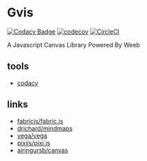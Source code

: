 # Gvis

[![Codacy Badge](https://api.codacy.com/project/badge/Grade/7a5ccbc420b2402381db6900f3fc63fa)](https://www.codacy.com/manual/limichange/gvis?utm_source=github.com&utm_medium=referral&utm_content=limichange/gvis&utm_campaign=Badge_Grade)
[![codecov](https://codecov.io/gh/nextvis/gvis/branch/master/graph/badge.svg)](https://codecov.io/gh/nextvis/gvis)
[![CircleCI](https://circleci.com/gh/nextvis/gvis.svg?style=svg)](https://circleci.com/gh/nextvis/gvis)

A Javascript Canvas Library Powered By Weeb

## tools

- [codacy](https://app.codacy.com/)

## links

- [fabricjs/fabric.js](https://github.com/fabricjs/fabric.js)
- [drichard/mindmaps](https://github.com/drichard/mindmaps)
- [vega/vega](https://github.com/vega/vega)
- [pixijs/pixi.js](https://github.com/pixijs/pixi.js)
- [airingursb/canvas](https://airingursb.gitbooks.io/canvas/08.html)
